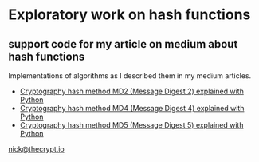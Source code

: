 # Exploratory work on hash functions
## support code for my article on medium about hash functions
Implementations of algorithms as I described them in my medium articles.

- [Cryptography hash method MD2 (Message Digest 2) explained with Python](https://nickthecrypt.medium.com/cryptography-hash-method-md2-message-digest-2-step-by-step-explanation-made-easy-with-python-10faa2e35e85)
- [Cryptography hash method MD4 (Message Digest 4) explained with Python](https://nickthecrypt.medium.com/cryptography-hash-method-md4-message-digest-4-explained-with-python-f201b74f51d)
- [Cryptography hash method MD5 (Message Digest 5) explained with Python](https://nickthecrypt.medium.com/cryptography-hash-method-md5-message-digest-5-explanation-made-easy-with-python-bd444f7e4bae)

[nick@thecrypt.io](mailto:nick@thecrypt.io)
